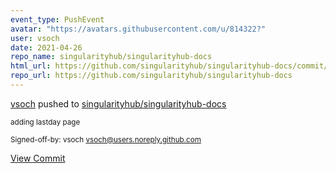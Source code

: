 ```yaml
---
event_type: PushEvent
avatar: "https://avatars.githubusercontent.com/u/814322?"
user: vsoch
date: 2021-04-26
repo_name: singularityhub/singularityhub-docs
html_url: https://github.com/singularityhub/singularityhub-docs/commit/21b2daa344a42c49b3d2187c53861ad843cbbe02
repo_url: https://github.com/singularityhub/singularityhub-docs
---
```


<a href='https://github.com/vsoch' target='_blank'>vsoch</a> pushed to <a href='https://github.com/singularityhub/singularityhub-docs' target='_blank'>singularityhub/singularityhub-docs</a>

<small>adding lastday page

Signed-off-by: vsoch <vsoch@users.noreply.github.com></small>

<a href='https://github.com/singularityhub/singularityhub-docs/commit/21b2daa344a42c49b3d2187c53861ad843cbbe02' target='_blank'>View Commit</a>